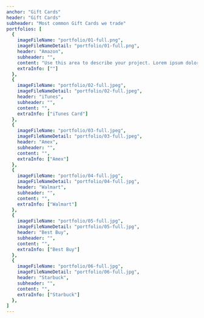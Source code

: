 ```yaml
---
anchor: "Gift Cards"
header: "Gift Cards"
subheader: "Most common Gift Cards we trade"
portfolios: [
  {
    imageFileName: "portfolio/01-full.png",
    imageFileNameDetail: "portfolio/01-full.png",
    header: "Amazon",
    subheader: "",
    content: "Use this area to describe your project. Lorem ipsum dolor sit amet, consectetur adipisicing elit. Est blanditiis dolorem culpa incidunt minus dignissimos deserunt repellat aperiam quasi sunt officia expedita beatae cupiditate, maiores repudiandae, nostrum, reiciendis facere nemo!",
    extraInfo: [""]
  },
  {
    imageFileName: "portfolio/02-full.jpeg",
    imageFileNameDetail: "portfolio/02-full.jpeg",
    header: "iTunes",
    subheader: "",
    content: "",
    extraInfo: ["iTunes Card"]
  },
  {
    imageFileName: "portfolio/03-full.jpeg",
    imageFileNameDetail: "portfolio/03-full.jpeg",
    header: "Amex",
    subheader: "",
    content: "",
    extraInfo: ["Amex"]
  },
  {
    imageFileName: "portfolio/04-full.jpg",
    imageFileNameDetail: "portfolio/04-full.jpg",
    header: "Walmart",
    subheader: "",
    content: "",
    extraInfo: ["Walmart"]
  },
  {
    imageFileName: "portfolio/05-full.jpg",
    imageFileNameDetail: "portfolio/05-full.jpg",
    header: "Best Buy",
    subheader: "",
    content: "",
    extraInfo: ["Best Buy"]
  },
  {
    imageFileName: "portfolio/06-full.jpg",
    imageFileNameDetail: "portfolio/06-full.jpg",
    header: "Starbuck",
    subheader: "",
    content: "",
    extraInfo: ["Starbuck"]
  },
]
---
```

